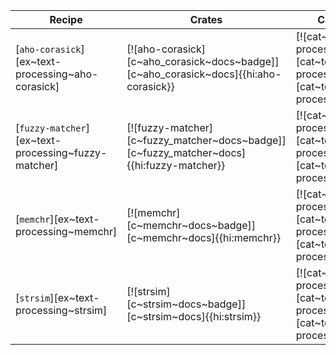| Recipe | Crates | Categories |
|--------|--------|------------|
| [`aho-corasick`][ex~text-processing~aho-corasick] | [![aho-corasick][c~aho_corasick~docs~badge]][c~aho_corasick~docs]{{hi:aho-corasick}} | [![cat~text-processing][cat~text-processing~badge]][cat~text-processing] |
| [`fuzzy-matcher`][ex~text-processing~fuzzy-matcher] | [![fuzzy-matcher][c~fuzzy_matcher~docs~badge]][c~fuzzy_matcher~docs]{{hi:fuzzy-matcher}} | [![cat~text-processing][cat~text-processing~badge]][cat~text-processing] |
| [`memchr`][ex~text-processing~memchr] | [![memchr][c~memchr~docs~badge]][c~memchr~docs]{{hi:memchr}} | [![cat~text-processing][cat~text-processing~badge]][cat~text-processing] |
| [`strsim`][ex~text-processing~strsim] | [![strsim][c~strsim~docs~badge]][c~strsim~docs]{{hi:strsim}} | [![cat~text-processing][cat~text-processing~badge]][cat~text-processing] |
